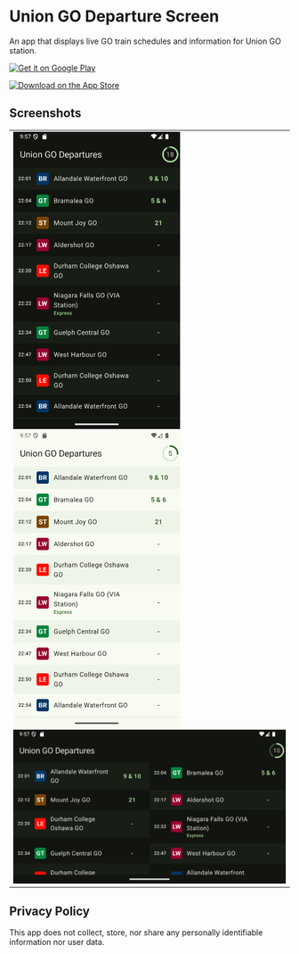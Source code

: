 # Union GO Departure Screen

An app that displays live GO train schedules and information for Union GO station.

<a href='https://play.google.com/store/apps/details?id=com.jsontextfield.departurescreen.android&pcampaignid=pcampaignidMKT-Other-global-all-co-prtnr-py-PartBadge-Mar2515-1'><img alt='Get it on Google Play' src='https://play.google.com/intl/en_us/badges/static/images/badges/en_badge_web_generic.png' height="100"/></a>

<a href="https://apps.apple.com/us/app/toronto-union-go-departures/id6744908306?itscg=30200&itsct=apps_box_badge&mttnsubad=6744908306" style="display: inline-block;">
  <img src="https://toolbox.marketingtools.apple.com/api/v2/badges/download-on-the-app-store/black/en-us?releaseDate=1745280000" alt="Download on the App Store" height="80"/>
</a>

## Screenshots
<table>
<td>
<img src="screenshots/Screenshot_1740538639.png" alt="drawing" width="300"/>
<img src="screenshots/Screenshot_1740538674.png" alt="drawing" width="300"/>
<img src="screenshots/Screenshot_1740538647.png" alt="drawing" width="800"/>
</td>
</table>

## Privacy Policy

This app does not collect, store, nor share any personally identifiable information nor user data. 
